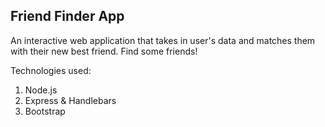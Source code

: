 Friend Finder App
-------

An interactive web application that takes in user's data and matches them with their new best friend. Find some friends!

Technologies used: 
1. Node.js
2. Express & Handlebars
3. Bootstrap
